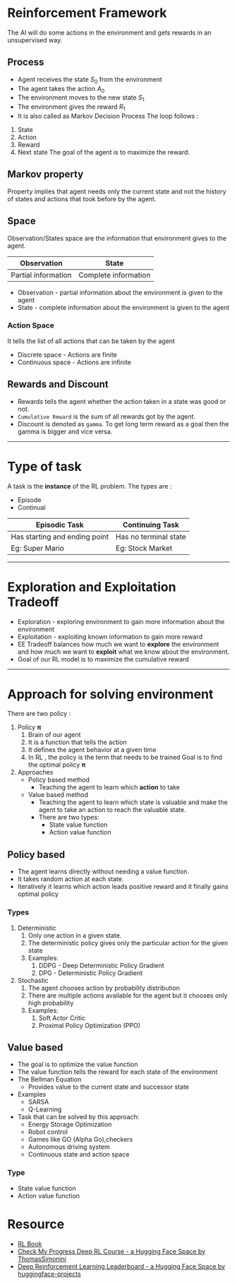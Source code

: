# Reinforcement Framework
The AI will do some actions in the environment and gets rewards in an unsupervised way.
## Process 
* Agent receives the state $S_0$ from the environment
* The agent takes the action $A_0$
* The environment moves to the new state $S_1$
* The environment gives the reward $R_1$
* It is also called as Markov Decision Process
The loop follows :
1. State
2. Action 
3. Reward
4. Next state
The goal of the agent is to maximize the reward.
## Markov property
Property implies that agent needs only the current state and not the history of states and actions that took before by the agent.

## Space
Observation/States space are the information that environment gives to the agent.

| Observation | State |
|---|---|
| Partial information | Complete information |
* Observation - partial information about the environment is given to the agent
* State - complete information about the environment is given to the agent
### Action Space
It tells the list of all actions that can be taken by the agent
* Discrete space - Actions are finite
* Continuous space -  Actions are infinite

## Rewards and Discount
* Rewards tells the agent whether the action taken in a state was good or not.
* `Cumulative Reward` is the sum of all rewards got by the agent.
* Discount is denoted as `gamma`. To get long term reward as a goal then the gamma is bigger and vice versa.

---
# Type of task
A task is the **instance** of the RL problem. The types are :
* Episode
* Continual

| Episodic Task | Continuing Task |
| --- | --- |
| Has starting and ending point | Has no terminal state |
| Eg: Super Mario | Eg: Stock Market |

---
# Exploration and Exploitation Tradeoff
* Exploration - exploring environment to gain more information about the environment
* Exploitation - exploiting known information to gain more reward
* EE Tradeoff balances how much we want to **explore** the environment and how much we want to **exploit** what we know about the environment.
* Goal of our RL model is to maximize the cumulative reward
---
# Approach for solving environment
There are two policy :
1. Policy **π**
	1. Brain of our agent
	2. It is a function that tells the action
	3. It defines the agent behavior at a given time
	4. In RL , the policy is the term that needs to be trained
Goal is to find the optimal policy **π**
2. Approaches
	 * Policy based method
		 * Teaching the agent to learn which **action** to take
	 * Value based method
		 * Teaching the agent to learn which state is valuable and make the agent to take an action to reach the valuable state.
		 * There are two types:
			 * State value function
			 * Action value function

## Policy based 
* The agent learns directly without needing a value function.
* It takes random action at each state.
* Iteratively it learns which action leads positive reward and it finally gains optimal policy
### Types
1. Deterministic
	1. Only one action in a given state.
	2. The deterministic policy gives only the particular action for the given state
	3. Examples:
		1. DDPG - Deep Deterministic Policy Gradient 
		2. DPG - Deterministic Policy Gradient
2. Stochastic
	1. The agent chooses action by probability distribution
	2. There are multiple actions available for the agent but it chooses only high probability
	3. Examples:
		1. Soft Actor Critic
		2. Proximal Policy Optimization (PPO)

## Value based
* The goal is to optimize the value function
* The value function tells the reward for each state of the environment
* The Bellman Equation
	* Provides value to the current state and successor state
* Examples
	* SARSA
	* Q-Learning
* Task that can be solved by this approach:
	* Energy Storage Optimization
	* Robot control
	* Games like GO (Alpha Go),checkers
	* Autonomous driving system
	* Continuous state and action space

### Type
* State value function
* Action value function
# Resource
* [RL Book](http://incompleteideas.net/book/RLbook2020.pdf)
* [Check My Progress Deep RL Course - a Hugging Face Space by ThomasSimonini](https://huggingface.co/spaces/ThomasSimonini/Check-my-progress-Deep-RL-Course)
* [Deep Reinforcement Learning Leaderboard - a Hugging Face Space by huggingface-projects](https://huggingface.co/spaces/huggingface-projects/Deep-Reinforcement-Learning-Leaderboard)